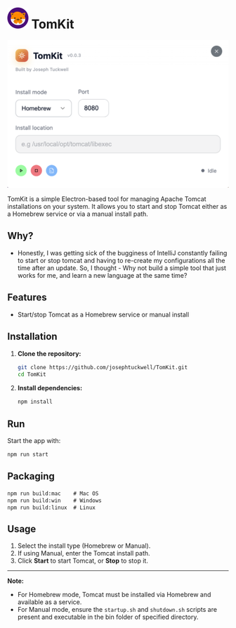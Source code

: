# ![TomKit](app/public/TomKit-icon.svg) TomKit

![TomKit](app/public/TomKit.png)

TomKit is a simple Electron-based tool for managing Apache Tomcat installations on your system. It allows you to start and stop Tomcat either as a Homebrew service or via a manual install path.

## Why?
- Honestly, I was getting sick of the bugginess of IntelliJ constantly failing to start or stop tomcat and having to re-create my configurations all the time after an update. So, I thought - Why not build a simple tool that just works for me, and learn a new language at the same time?

## Features

- Start/stop Tomcat as a Homebrew service or manual install

## Installation

1. **Clone the repository:**
   ```sh
   git clone https://github.com/josephtuckwell/TomKit.git
   cd TomKit
   ```

2. **Install dependencies:**
   ```sh
   npm install
   ```

## Run

Start the app with:
```sh
npm run start
```

## Packaging

```
npm run build:mac    # Mac OS
npm run build:win    # Windows
npm run build:linux  # Linux
```

## Usage

1. Select the install type (Homebrew or Manual).
2. If using Manual, enter the Tomcat install path.
3. Click **Start** to start Tomcat, or **Stop** to stop it.

---

**Note:**  
- For Homebrew mode, Tomcat must be installed via Homebrew and available as a service.
- For Manual mode, ensure the `startup.sh` and `shutdown.sh` scripts are present and executable in the bin folder of specified directory.